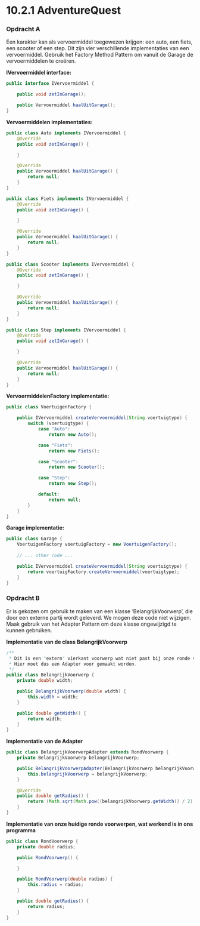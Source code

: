 # 10.2.1 AdventureQuest

### Opdracht A
Een karakter kan als vervoermiddel toegewezen krijgen: een auto, een fiets, een scooter of een step. Dit zijn vier verschillende implementaties van een vervoermiddel. Gebruik het Factory Method Pattern om vanuit de Garage de vervoermiddelen te creëren.
  
  
**IVervoermiddel interface:**
````java
public interface IVervoermiddel {

    public void zetInGarage();

    public Vervoermiddel haalUitGarage();
}
````

**Vervoermiddelen implementaties:**
````java
public class Auto implements IVervoermiddel {
    @Override
    public void zetInGarage() {

    }

    @Override
    public Vervoermiddel haalUitGarage() {
        return null;
    }
}

public class Fiets implements IVervoermiddel {
    @Override
    public void zetInGarage() {

    }

    @Override
    public Vervoermiddel haalUitGarage() {
        return null;
    }
}

public class Scooter implements IVervoermiddel {
    @Override
    public void zetInGarage() {

    }

    @Override
    public Vervoermiddel haalUitGarage() {
        return null;
    }
}

public class Step implements IVervoermiddel {
    @Override
    public void zetInGarage() {

    }

    @Override
    public Vervoermiddel haalUitGarage() {
        return null;
    }
}
````

**VervoermiddelenFactory implementatie:**
````java
public class VoertuigenFactory {

    public IVervoermiddel createVervoermiddel(String voertuigtype) {
        switch (voertuigtype) {
            case "Auto":
                return new Auto();

            case "Fiets":
                return new Fiets();

            case "Scooter":
                return new Scooter();

            case "Step":
                return new Step();

            default:
                return null;
        }
    }
}
````

**Garage implementatie:**
````java
public class Garage {
    VoertuigenFactory voertuigFactory = new VoertuigenFactory();
    
    // ... other code ...

    public IVervoermiddel createVervoermiddel(String voertuigtype) {
        return voertuigFactory.createVervoermiddel(voertuigtype);
    }
}
````

### Opdracht B
Er is gekozen om gebruik te maken van een klasse ‘BelangrijkVoorwerp’, die door een externe partij wordt geleverd. We mogen deze code niet wijzigen. Maak gebruik van het Adapter Pattern om deze klasse ongewijzigd te kunnen gebruiken.

**Implementatie van de class BelangrijkVoorwerp**
````java
/**
 * Dit is een "extern" vierkant voorwerp wat niet past bij onze ronde voorwerpen.
 * Hier moet dus een Adapter voor gemaakt worden.
 */
public class BelangrijkVoorwerp {
    private double width;

    public BelangrijkVoorwerp(double width) {
        this.width = width;
    }

    public double getWidth() {
        return width;
    }
}
````

**Implementatie van de Adapter**
````java
public class BelangrijkVoorwerpAdapter extends RondVoorwerp {
    private BelangrijkVoorwerp belangrijkVoorwerp;

    public BelangrijkVoorwerpAdapter(BelangrijkVoorwerp belangrijkVoorwerp) {
        this.belangrijkVoorwerp = belangrijkVoorwerp;
    }

    @Override
    public double getRadius() {
        return (Math.sqrt(Math.pow((belangrijkVoorwerp.getWidth() / 2), 2) * 2)); // <-- Niet getest of het ook echt werkt..
    }
}
````

**Implementatie van onze huidige ronde voorwerpen, wat werkend is in ons programma**
````java
public class RondVoorwerp {
    private double radius;

    public RondVoorwerp() {

    }

    public RondVoorwerp(double radius) {
        this.radius = radius;
    }

    public double getRadius() {
        return radius;
    }
}
````
